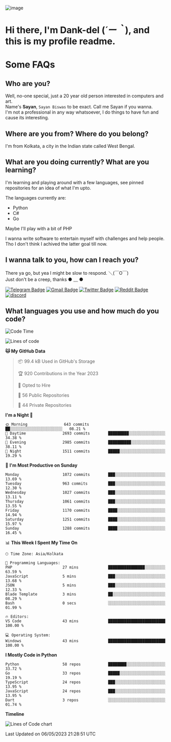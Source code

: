 ![image](https://user-images.githubusercontent.com/63096193/125182844-29f20800-e22f-11eb-8dc9-b0f2d29647bb.png)

# **Hi there, I'm Dank-del (*´ー｀*), and this is my profile readme.**
<!--  [![Profile views](https://gpvc.arturio.dev/dank-del)](https://github.com/dank-del) -->
# Some FAQs

## **Who are you?**

Well, no-one special, just a 20 year old person interested in computers and art. \
Name's **Sayan**, `Sayan Biswas` to be exact. Call me Sayan if you wanna. \
I'm not a professional in any way whatsoever, I do things to have fun and cause its interesting.

## **Where are you from? Where do you belong?**

I'm from Kolkata, a city in the Indian state called West Bengal.

## **What are you doing currently? What are you learning?**

I'm learning and playing around with a few languages, see pinned repositories for an idea of what I'm upto.

The languages currently are:

- Python
- C#
- Go

Maybe I'll play with a bit of PHP

I wanna write software to entertain myself with challenges and help people. \
Tho I don't think I achived the latter goal till now.

<!--## **Eww, I see a weeb profile.**

Can't help it, it's the best way to hide my face on this account
> Why do people hate weebs .-.

## **Cool, what more interests you?**

My interests are quite, weird. They're scattered all over the place. \
I've been fascinated by music and have studied it since the age of 6, I've performed on stage and on air but yeah now I've been away from that. I specialize in key instruments. \
Another thing that interests me is Media Production, aka, working with audio, video and broadcasting media.

> I just like art in general. also feeds the reason of me being obsessed with Japanese drawings (⋟ ﹏ ⋞)-->

## **I wanna talk to you, how can I reach you?**

There ya go, but yea I might be slow to respond. ＼(￣O￣) \
Just don't be a creep, thanks ● ﹏ ●

[![Telegram Badge](https://img.shields.io/badge/-dank_as_fuck-1ca0f1?style=flat-square&logo=telegram&logoColor=white&link=https://t.me/dank_as_fuck)](https://t.me/dank_as_fuck)
[![Gmail Badge](https://img.shields.io/badge/-sayan@asia.com-c14438?style=flat-square&logo=Gmail&logoColor=white&link=mailto:sayan@asia.com)](mailto:sayan@asia.com)
[![Twitter Badge](https://img.shields.io/twitter/follow/TheDankDel?style=social)](https://twitter.com/TheDankDel)
[![Reddit Badge](https://img.shields.io/reddit/user-karma/combined/dank_as_fuck_?style=social)](https://www.reddit.com/user/dank_as_fuck_/)
[![discord](https://discord-md-badge.vercel.app/api/shield/506536929152466945?style=social)](https://discordapp.com/users/506536929152466945)

## **What languages you use and how much do you code?**

<!--START_SECTION:waka-->
![Code Time](http://img.shields.io/badge/Code%20Time-1%2C142%20hrs%2033%20mins-blue)

![Lines of code](https://img.shields.io/badge/From%20Hello%20World%20I%27ve%20Written-4.4%20million%20lines%20of%20code-blue)

**🐱 My GitHub Data** 

> 📦 99.4 kB Used in GitHub's Storage 
 > 
> 🏆 920 Contributions in the Year 2023
 > 
> 💼 Opted to Hire
 > 
> 📜 56 Public Repositories 
 > 
> 🔑 44 Private Repositories 
 > 
**I'm a Night 🦉** 

```text
🌞 Morning                643 commits         ██░░░░░░░░░░░░░░░░░░░░░░░   08.21 % 
🌆 Daytime                2693 commits        █████████░░░░░░░░░░░░░░░░   34.38 % 
🌃 Evening                2985 commits        ██████████░░░░░░░░░░░░░░░   38.11 % 
🌙 Night                  1511 commits        █████░░░░░░░░░░░░░░░░░░░░   19.29 % 
```
📅 **I'm Most Productive on Sunday** 

```text
Monday                   1072 commits        ███░░░░░░░░░░░░░░░░░░░░░░   13.69 % 
Tuesday                  963 commits         ███░░░░░░░░░░░░░░░░░░░░░░   12.30 % 
Wednesday                1027 commits        ███░░░░░░░░░░░░░░░░░░░░░░   13.11 % 
Thursday                 1061 commits        ███░░░░░░░░░░░░░░░░░░░░░░   13.55 % 
Friday                   1170 commits        ████░░░░░░░░░░░░░░░░░░░░░   14.94 % 
Saturday                 1251 commits        ████░░░░░░░░░░░░░░░░░░░░░   15.97 % 
Sunday                   1288 commits        ████░░░░░░░░░░░░░░░░░░░░░   16.45 % 
```


📊 **This Week I Spent My Time On** 

```text
🕑︎ Time Zone: Asia/Kolkata

💬 Programming Languages: 
PHP                      27 mins             ████████████████░░░░░░░░░   63.59 % 
JavaScript               5 mins              ███░░░░░░░░░░░░░░░░░░░░░░   13.68 % 
JSON                     5 mins              ███░░░░░░░░░░░░░░░░░░░░░░   12.33 % 
Blade Template           3 mins              ██░░░░░░░░░░░░░░░░░░░░░░░   08.29 % 
Bash                     0 secs              ░░░░░░░░░░░░░░░░░░░░░░░░░   01.99 % 

🔥 Editors: 
VS Code                  43 mins             █████████████████████████   100.00 % 

💻 Operating System: 
Windows                  43 mins             █████████████████████████   100.00 % 
```

**I Mostly Code in Python** 

```text
Python                   58 repos            ████████░░░░░░░░░░░░░░░░░   33.72 % 
Go                       33 repos            █████░░░░░░░░░░░░░░░░░░░░   19.19 % 
TypeScript               24 repos            ███░░░░░░░░░░░░░░░░░░░░░░   13.95 % 
JavaScript               24 repos            ███░░░░░░░░░░░░░░░░░░░░░░   13.95 % 
Dart                     3 repos             ░░░░░░░░░░░░░░░░░░░░░░░░░   01.74 % 
```



**Timeline**

![Lines of Code chart](https://raw.githubusercontent.com/Dank-del/Dank-del/main/assets/bar_graph.png)


 Last Updated on 06/05/2023 21:28:51 UTC
<!--END_SECTION:waka-->

<!--## **Can I stalk your spotify?**

Um sure.

![OwO Spotify](https://spotify-recently-played-readme.vercel.app/api?user=31fdrsslnr7nvq4ytqwtw7c4rxfm&count=5)-->
